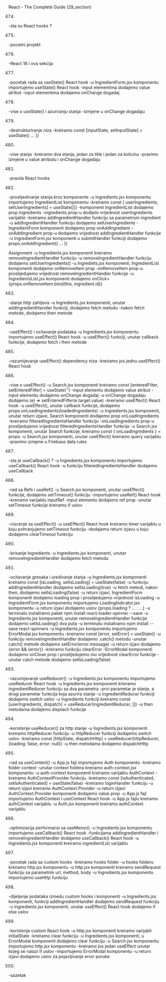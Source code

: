 React - The Complete Guide  (29_section)

474. 
-sta su React hooks ?


475. 
-pocetni projekt


476. 
-React 18 i ova sekcija


477. 
-pocetak rada sa useState() React hook
-u IngredientForm.jsx komponentu importujemo useState() React hook
-input elementima dodajemo value atribut
-input elementima dodajemo onChange dogadaj


478. 
-vise o useState() i azuriranju stanja
-izmjene u onChange dogadaju


479. 
-destrukturiranje niza
-kreiramo const [inputState, setInputState] = useState({ ... })


480. 
-vise stanja
-kreiramo dva stanja, jedan za title i jedan za kolicinu
-pravimo izmjene u value atributu i onChange dogadaju


481. 
-pravila React hooks


482. 
-proslijedivanje stanja kroz komponente
-u Ingredients.jsx komponentu importujemo IngredientList komponentu
-kreiramo const [ userIngredients, setUserIngredients] = useState([])
-komponenti IngredientList dodajemo prop ingredients
-ingredients prop-u dodijelo vrijednost userIngredients varijable
-kreiramo addIngredientHandler funkciju sa parametrom ingredient
-u addIngredientHandler funkciju dodajemo setUserIngredients
-IngredientForm komponenti dodajemo prop onAddIngredient
-onAddIngredient prop-u dodajemo vrijednost addIngredientHandler funkcije
-u IngredientForm.jsx komponenti u submitHandler funkciji dodajemo props.onAddIngredient({ ... })


Assignment
-u Ingredients.jsx komponenti kreiramo removeIngredientHandler funkciju
-u removeIngredientHandler funkciju dodajemo setUserIngredients()
-u Ingrediets.jsx komponenti, IngredientList komponenti dodajemo  onRemoveItem prop
-onRemoveItem prop-u proslijedujemo vrijednost removeIngredientHandler funkcije
-u IngredientsList.jsx komponenti dodajemo onClick={props.onRemoveItem.bind(this, ingredient.id)}


483. 
-slanje http zahtjeva
-u Ingredients.jsx komponenti, unutar addIngredientHandler funkciji, dodajemo fetch metodu
-nakon fetch metode, dodajemo then metode


484. 
-useEffect() i ocitavanje podataka
-u Ingredients.jsx komponentu importujemo useEffect() React hook
-u useEffect() funkciji, unutar callback funkcije, dodajemo fetch i then metode


485. 
-razumijevanje useEffect() dependency niza
-kreiramo jos jednu useEffect() React hook


486. 
-vise o useEffect()
-u Search.jsx komponenti kreiramo const [enteredFilter, setEnteredFilfer] = useState('')
-input elementu dodajemo value atribut
-input elementu dodajemo onChange dogadaj
-u onChange dogadaju dodajemo (e) => setEnteredFilfer(e.target.value)
-kreiramo useEffect() React hook
-u useEffect(), unutar callback funkcije, dodajemo props.onLoadIngredients(loadedIngredients)
-u Ingredients.jsx komponenti, unutar return izjave, Search komponenti dodajemo prop onLoadIngredients
-kreiramo filteredIngredientsHandler funkciju
-onLoadIngredients prop-u proslijedujemo vrijednost filteredIngredientsHandler funkcije
-u Search.jsx komponenti, unutar Search funkcije, kreiramo const { onLoadIngredients } = props
-u Search.jsx komponenti, unutar useEffect() kreiramo query varijablu
-pravimo izmjene u Firebase data rules


487. 
-sta je useCallback() ?
-u Ingredients.jsx komponentu importujemo useCallback() React hook
-u funkciju filteredIngredientsHandler dodajemo useCallback


488. 
-rad sa Refs i useRef()
-u Search.jsx komponenti, unutar useEffect() funkcije, dodajemo setTimeout() funkciju
-importujemo useRef() React hook
-kreiramo varijablu inputRef
-input elementu dodajemo ref prop
-unutar setTimeout funkcije kreiramo if uslov


489. 
-ciscenje sa useEffect()
-u useEffect() React hook kreiramo timer varijablu u koju pohranjujemo setTimeout funkciju
-dodajemo return izjavu u koju dodajemo clearTimeout funkciju


490. 
-brisanje Ingredients 
-u Ingredients.jsx komponenti, unutar removeIngredientHandler dodajemo fetch metodu


491. 
-ocitavanje gresaka i uredivanje stanja
-u Ingredients.jsx komponenti kreiramo const [isLoading, setIsLoading] = useState(false)
-u funkciju addIngredientHandler dodajemo setIsLoading(true)
-u fetch metodi, nakon then, dodajemo setIsLoading(false)
-u return izjavi, IngredientForm komponenti dodajemo loading prop i proslijedujemo vrijednost isLoading
-u IngredientForm.jsx komponentu importujemo LoadingIndicator.jsx komponentu
-u return izjavi dodajemo uslov {props.loading ? ... : ...}
-u terminalu instaliramo paket npm install react-loader-spinner --save
-u Ingredients.jsx komponenti, unutar removeIngredientHandler funkcije dodajemo setIsLoading() dva puta
-u terminalu instaliramo npm install --save react-spinners
-u Ingredients.jsx komponentu importujemo ErrorModal.jsx komponentu
-kreiramo const [error, setError] = useState()
-u funkciju removeIngredientHandler dodajemo .catch() metodu
-unutar catch() metode dodajemo setError(error.message)
-u return izjavi dodajemo {error && <ErrorModal>{error}</ErrorModal>}
-kreiramo funkciju clearError
-ErrorModal komponenti dodajemo onClose prop i proslijedujemo mu vrijednost clearError funkcije
-unutar catch metode dodajemo setIsLoading(false)


493. 
-razumijevanje useReducer()
-u Ingredients.jsx komponentu importujemo useReducer React hook
-u Ingredients.jsx komponenti kreiramo ingredientReducer funkciju sa dva parametra
-prvi parametar je stanje, a drugi parametar funkcija koja azurira stanje
-u ingredientReducer funkciji dodajemo switch uslov
-u Ingredients funkciji kreiramo const [userIngredients, dispatch] = useReducer(ingredientReducer, [])
-u then metodama dodajemo disptach funkcije


494. 
-koristenje useReducer() za http stanje
-u Ingredients.jsx komponenti kreiramo httpReducer funkciju
-u httpReducer funkciji dodajemo switch uslov
-kreiramo const [httpState, dispatchHttp] = useReducer(httpReducer, {loading: false, error: null})
-u then metodama dodajemo dispatchHttp



495. 
-rad sa useContext()
-u App.js fajl importujemo Auth komponentu
-kreiramo folder context
-unutar context foldera kreiramo auth-context.jsx komponentu
-u auth-context komponenti kreiramo varijablu AuthContext
-kreiramo AuthContextProvider funkciju
-kreiramo const [isAuthenticated, setIsAuthenticated] = useState(false)
-kreiramo loginHandler funkciju
-u return izjavi kreiramo AuthContext.Provider 
-u return izjavi AuthContext.Provider komponenti dodajemo value prop
-u App.js fajl importujemo AuthContext i useContext React hook
-u App.js fajlu kreiramo authContext varijablu
-u Auth.jsx komponenti kreiramo authContext varijablu


496. 
-optimizacija performansi sa useMemo()
-u Ingredients.jsx komponentu importujemo useCallback() React hook
-funkcijama addIngredientHandler i removeIngredientHandler dodajemo useCallback() React hook
-u Ingredients.jsx komponenti kreiramo ingredientList varijablu


497. 
-pocetak rada sa custom hooks
-kreiramo hooks folder
-u hooks folderu kreiramo http.jsx komponentu
-u http.jsx komponenti kreiramo sendRequest funkciju sa parametrim url, method, body
-u Ingredients.jsx komponentu importujemo useHttp funkciju


498. 
-dijeljenje podataka izmedu custom hooks i komponenti
-u Ingredients.jsx komponenti, funkciji addIngredientHandler dodajemo sendRequest funkciju
-u Ingredients.jsx komponenti, unutar useEffect() React hook dodajemo if else uslov


499. 
-koristenje custom React hook
-u http.jsx komponenti kreiramo varijabli initialState
-kreiramo clear funkciju
-u Ingredients.jsx komponenti, u ErrorModal komponenti dodajemo clear funkciju
-u Search.jsx komponentu importujemo http.jsx komponentu
-kreiramo jos jedan useEffect unutar kojeg se nalazi if uslov
-importujemo ErrorModal komponentu
-u return izjavi dodajemo uslov za pojavljivanje error poruke


500. 
-sazetak
